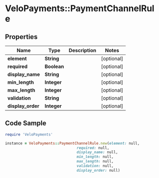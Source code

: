# VeloPayments::PaymentChannelRule

## Properties

Name | Type | Description | Notes
------------ | ------------- | ------------- | -------------
**element** | **String** |  | [optional] 
**required** | **Boolean** |  | [optional] 
**display_name** | **String** |  | [optional] 
**min_length** | **Integer** |  | [optional] 
**max_length** | **Integer** |  | [optional] 
**validation** | **String** |  | [optional] 
**display_order** | **Integer** |  | [optional] 

## Code Sample

```ruby
require 'VeloPayments'

instance = VeloPayments::PaymentChannelRule.new(element: null,
                                 required: null,
                                 display_name: null,
                                 min_length: null,
                                 max_length: null,
                                 validation: null,
                                 display_order: null)
```


